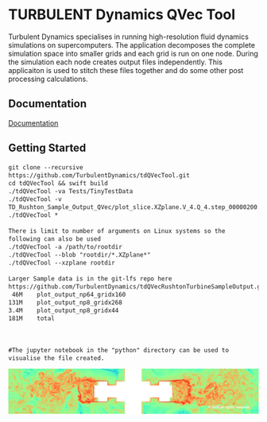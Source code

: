 # TURBULENT Dynamics QVec Tool


Turbulent Dynamics specialises in running high-resolution fluid dynamics simulations on supercomputers.  The application decomposes the complete simulation space into smaller grids and each grid is run on one node.  During the simulation each node creates output files independently.  This applicaiton is used to stitch these files together and do some other post processing calculations.

## Documentation
[Documentation](https://turbulentdynamics.github.io/tdQVecTool/)


## Getting Started
```
git clone --recursive https://github.com/TurbulentDynamics/tdQVecTool.git
cd tdQVecTool && swift build
./tdQVecTool -va Tests/TinyTestData 
./tdQVecTool -v TD_Rushton_Sample_Output_QVec/plot_slice.XZplane.V_4.Q_4.step_00000200.cut_70 
./tdQVecTool *

There is limit to number of arguments on Linux systems so the following can also be used
./tdQVecTool -a /path/to/rootdir
./tdQVecTool --blob "rootdir/*.XZplane*"
./tdQVecTool --xzplane rootdir

Larger Sample data is in the git-lfs repo here https://github.com/TurbulentDynamics/tdQVecRushtonTurbineSampleOutput.git
 46M	plot_output_np64_gridx160
131M	plot_output_np8_gridx268
3.4M	plot_output_np8_gridx44
181M	total



#The jupyter notebook in the "python" directory can be used to visualise the file created.
```


![Impeller Vorticity](docs/Impeller_Vorticity.jpg)

